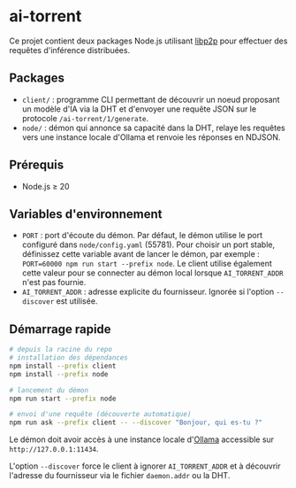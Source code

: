 # ai-torrent

Ce projet contient deux packages Node.js utilisant [libp2p](https://libp2p.io/) pour effectuer des requêtes d'inférence distribuées.

## Packages

- `client/` : programme CLI permettant de découvrir un noeud proposant un modèle d'IA via la DHT et d'envoyer une requête JSON sur le protocole `/ai-torrent/1/generate`.
- `node/` : démon qui annonce sa capacité dans la DHT, relaye les requêtes vers une instance locale d'Ollama et renvoie les réponses en NDJSON.

## Prérequis

- Node.js ≥ 20

## Variables d'environnement

- `PORT` : port d'écoute du démon. Par défaut, le démon utilise le port configuré dans `node/config.yaml` (55781). Pour choisir un port stable, définissez cette variable avant de lancer le démon, par exemple : `PORT=60000 npm run start --prefix node`. Le client utilise également cette valeur pour se connecter au démon local lorsque `AI_TORRENT_ADDR` n'est pas fournie.
- `AI_TORRENT_ADDR` : adresse explicite du fournisseur. Ignorée si l'option `--discover` est utilisée.

## Démarrage rapide

```bash
# depuis la racine du repo
# installation des dépendances
npm install --prefix client
npm install --prefix node

# lancement du démon
npm run start --prefix node

# envoi d'une requête (découverte automatique)
npm run ask --prefix client -- --discover "Bonjour, qui es-tu ?"
```

Le démon doit avoir accès à une instance locale d'[Ollama](https://github.com/ollama/ollama) accessible sur `http://127.0.0.1:11434`.

L'option `--discover` force le client à ignorer `AI_TORRENT_ADDR` et à découvrir l'adresse du fournisseur via le fichier `daemon.addr` ou la DHT.

